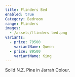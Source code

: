 ```yaml
---
title: Flinders Bed
enabled: true
Category: Bedroom
range: Flinders
images:
  - /assets/flinders bed.png
variants:
  - price: 79500
    variantName: Queen
  - price: 89500
    variantName: King
---
```

Solid N.Z. Pine in Jarrah Colour.